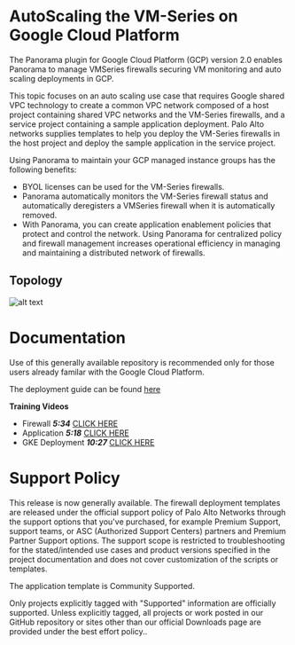 # AutoScaling the VM-Series on Google Cloud Platform

The Panorama plugin for Google Cloud Platform (GCP) version 2.0 enables Panorama to manage VMSeries
firewalls securing VM monitoring and auto scaling deployments in GCP.

This topic focuses on an auto scaling use case that requires Google shared VPC technology to create a
common VPC network composed of a host project containing shared VPC networks and the VM-Series
firewalls, and a service project containing a sample application deployment. Palo Alto networks supplies
templates to help you deploy the VM-Series firewalls in the host project and deploy the sample application
in the service project.

Using Panorama to maintain your GCP managed instance groups has the following benefits:
- BYOL licenses can be used for the VM-Series firewalls.
- Panorama automatically monitors the VM-Series firewall status and automatically deregisters a VMSeries
firewall when it is automatically removed.
- With Panorama, you can create application enablement policies that protect and control the network.
Using Panorama for centralized policy and firewall management increases operational efficiency in
managing and maintaining a distributed network of firewalls.


## Topology
![alt text](/Version-2.0/gcp_autoscaling.PNG?raw=true "Topology for the Auto Scaling VM-Series Firewalls on GCP")

# Documentation
Use of this generally available repository is recommended only for those users already familar with the Google Cloud Platform. 

The deployment guide can be found [here](
https://github.com/PaloAltoNetworks/GCP-AutoScaling/blob/master/Version-2.0/Autoscaling-On-GCP.pdf)

**Training Videos**   
- Firewall	***5:34***  [CLICK HERE](
https://github.com/PaloAltoNetworks/GCP-AutoScaling/tree/master/Version-2.0/Videos/GCP_AutoScale_Demo_Part1.mp4)    
- Application		***5:18***  [CLICK HERE](
https://github.com/PaloAltoNetworks/GCP-AutoScaling/tree/master/Version-2.0/Videos/GCP_AutoScale_Demo_Part2.mp4) 
- GKE Deployment		***10:27***  [CLICK HERE](
https://github.com/PaloAltoNetworks/GCP-AutoScaling/blob/master/Version-2.0/Videos/GCP_GKE_Demo.mp4) 


# Support Policy
This release is now generally available. The firewall deployment templates are released under the official support policy of Palo Alto Networks through the support options that you've purchased, for example Premium Support, support teams, or ASC (Authorized Support Centers) partners and Premium Partner Support options. The support scope is restricted to troubleshooting for the stated/intended use cases and product versions specified in the project documentation and does not cover customization of the scripts or templates.

The application template is Community Supported.

Only projects explicitly tagged with "Supported" information are officially supported. Unless explicitly tagged, all projects or work posted in our GitHub repository or sites other than our official Downloads page are provided under the best effort policy..
